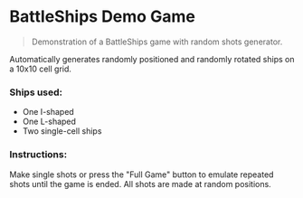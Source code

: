 # BattleShips Demo Game
<blockquote>Demonstration of a BattleShips game with random shots generator.</blockquote>

Automatically generates randomly positioned and randomly rotated ships on a 10x10 cell grid.

<h3>Ships used:</h3>

- One I-shaped
- One L-shaped
- Two single-cell ships

<h3>Instructions:</h3>

Make single shots or press the "Full Game" button to emulate repeated shots until the game is ended. All shots are made at random positions.
